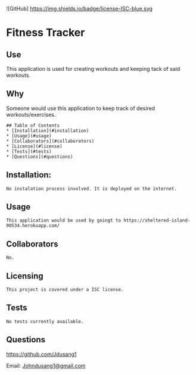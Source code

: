 ![GitHub] 
  https://img.shields.io/badge/license-ISC-blue.svg
  
  # Fitness Tracker 
    
  ## Use
  This application is used for creating workouts and keeping tack of said workouts.
    
  ## Why
  Someone would use this application to keep track of desired workouts/exercises.
    
    ## Table of Contents
    * [Installation](#installation)
    * [Usage](#usage)
    * [Collaborators](#collaborators)
    * [License](#license) 
    * [Tests](#tests) 
    * [Questions](#questions)

  ## Installation:
    No instalation process involved. It is deployed on the internet.
  
  ## Usage
    This application would be used by goingt to https://sheltered-island-90534.herokuapp.com/
  
  ## Collaborators
    No.

  ## Licensing
    This project is covered under a ISC license.
  
  ## Tests
    No tests currently available.
  
  ## Questions
    
  https://github.com/Jdusang1
    
  Email: Johndusang1@gmail.com	